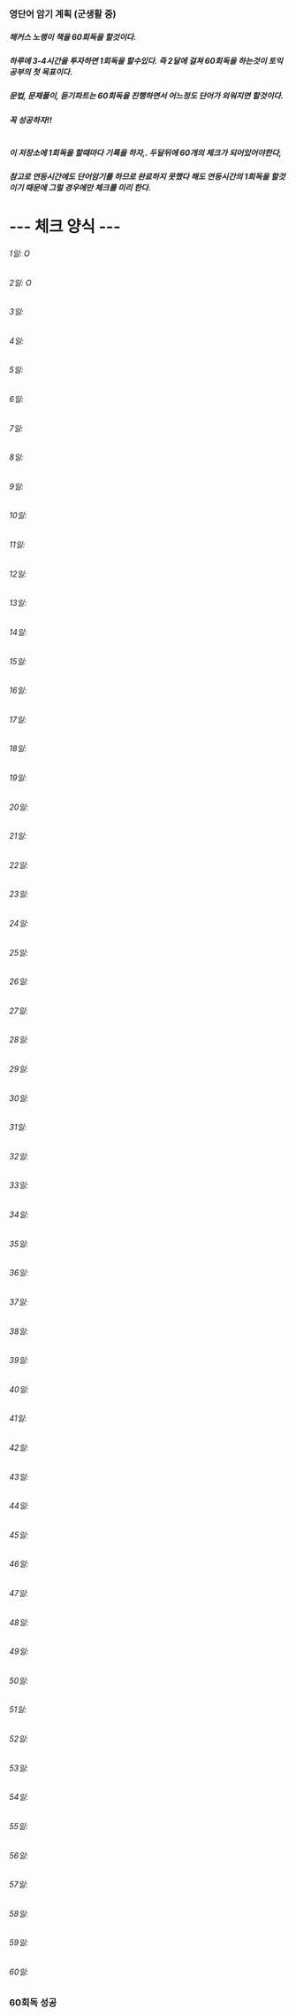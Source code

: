 ### 영단어 암기 계획 (군생활 중)
##### 해커스 노랭이 책을 60회독을 할것이다.
##### 하루에 3-4시간을 투자하면 1회독을 할수있다. 즉 2달에 걸쳐 60회독을 하는것이 토익공부의 첫 목표이다.
##### 문법, 문제풀이, 듣기파트는 60회독을 진행하면서 어느정도 단어가 외워지면 할것이다.
##### 꼭 성공하자!!

#

##### 이 저장소에 1회독을 할때마다 기록을 하자,. 두달뒤에 60개의 체크가 되어있어야한다, 
##### 참고로 연등시간에도 단어암기를 하므로 완료하지 못했다 해도 연등시간의 1회독을 할것이기 때문에 그럴 경우에만 체크를 미리 한다.
# --- 체크 양식 ---
###### 1일:   O          
###### 2일:   O        
###### 3일:            
###### 4일:            
###### 5일:            
###### 6일:            
###### 7일:            
###### 8일:            
###### 9일:            
###### 10일:           
###### 11일:           
###### 12일:           
###### 13일:           
###### 14일:           
###### 15일:           
###### 16일:           
###### 17일:           
###### 18일:           
###### 19일:           
###### 20일:           
###### 21일:
###### 22일:
###### 23일:
###### 24일:
###### 25일:
###### 26일:
###### 27일:
###### 28일:
###### 29일:
###### 30일:
###### 31일:            
###### 32일:            
###### 33일:            
###### 34일:            
###### 35일:            
###### 36일:            
###### 37일:            
###### 38일:            
###### 39일:            
###### 40일:           
###### 41일:           
###### 42일:           
###### 43일:           
###### 44일:           
###### 45일:           
###### 46일:           
###### 47일:           
###### 48일:           
###### 49일:           
###### 50일:           
###### 51일:
###### 52일:
###### 53일:
###### 54일:
###### 55일:
###### 56일:
###### 57일:
###### 58일:
###### 59일:
###### 60일:

### 60회독 성공
